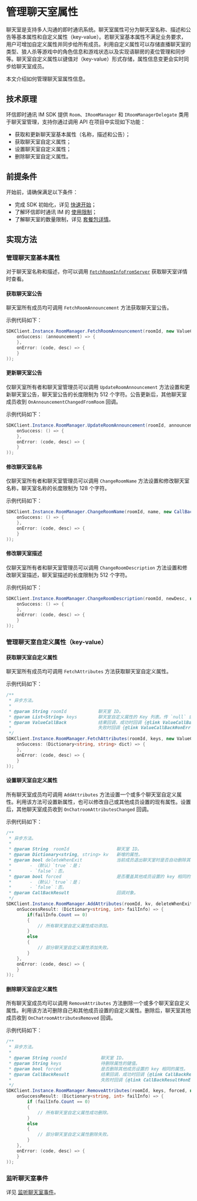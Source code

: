 # 管理聊天室属性

聊天室是支持多人沟通的即时通讯系统。聊天室属性可分为聊天室名称、描述和公告等基本属性和自定义属性（key-value）。若聊天室基本属性不满足业务要求，用户可增加自定义属性并同步给所有成员。利用自定义属性可以存储直播聊天室的类型、狼人杀等游戏中的角色信息和游戏状态以及实现语聊房的麦位管理和同步等。聊天室自定义属性以键值对（key-value）形式存储，属性信息变更会实时同步给聊天室成员。

本文介绍如何管理聊天室属性信息。

## 技术原理

环信即时通讯 IM SDK 提供 `Room`、`IRoomManager` 和 `IRoomManagerDelegate` 类用于聊天室管理，支持你通过调用 API 在项目中实现如下功能：

- 获取和更新聊天室基本属性（名称，描述和公告）；
- 获取聊天室自定义属性；
- 设置聊天室自定义属性；
- 删除聊天室自定义属性。

## 前提条件

开始前，请确保满足以下条件：

- 完成 SDK 初始化，详见 [快速开始](quickstart.html)；
- 了解环信即时通讯 IM 的 [使用限制](/product/limitation.html)；
- 了解聊天室的数量限制，详见 [套餐包详情](https://www.easemob.com/pricing/im)。

## 实现方法

### 管理聊天室基本属性

对于聊天室名称和描述，你可以调用 [`FetchRoomInfoFromServer`](room_manage.html#获取聊天室详情) 获取聊天室详情时查看。

#### 获取聊天室公告

聊天室所有成员均可调用 `FetchRoomAnnouncement` 方法获取聊天室公告。

示例代码如下：

```c#
SDKClient.Instance.RoomManager.FetchRoomAnnouncement(roomId, new ValueCallBack<string>(
    onSuccess: (announcement) => {
    },
    onError: (code, desc) => {
    }
));
```

#### 更新聊天室公告

仅聊天室所有者和聊天室管理员可以调用 `UpdateRoomAnnouncement` 方法设置和更新聊天室公告，聊天室公告的长度限制为 512 个字符。公告更新后，其他聊天室成员收到 `OnAnnouncementChangedFromRoom` 回调。

示例代码如下：

```c#
SDKClient.Instance.RoomManager.UpdateRoomAnnouncement(roomId, announcement, new CallBack(
    onSuccess: () => {
    },
    onError: (code, desc) => {
    }
));
```

#### 修改聊天室名称

仅聊天室所有者和聊天室管理员可以调用 `ChangeRoomName` 方法设置和修改聊天室名称，聊天室名称的长度限制为 128 个字符。

示例代码如下：

```c#
SDKClient.Instance.RoomManager.ChangeRoomName(roomId, name, new CallBack(
    onSuccess: () => {
    },
    onError: (code, desc) => {
    }
));
```

#### 修改聊天室描述

仅聊天室所有者和聊天室管理员可以调用 `ChangeRoomDescription` 方法设置和修改聊天室描述，聊天室描述的长度限制为 512 个字符。

示例代码如下：

```c#
SDKClient.Instance.RoomManager.ChangeRoomDescription(roomId, newDesc, new CallBack(
    onSuccess: () => {
    },
    onError: (code, desc) => {
    }
));
```

### 管理聊天室自定义属性（key-value）

#### 获取聊天室自定义属性

聊天室所有成员均可调用 `FetchAttributes` 方法获取聊天室自定义属性。

示例代码如下：

```c#
/**
 * 异步方法。
 *
 * @param String roomId            聊天室 ID。
 * @param List<String> keys        聊天室自定义属性的 Key 列表。传 `null` 或空字符串时返回所有自定义属性。
 * @param ValueCallBack            结果回调，成功时回调 {@link ValueCallBack#onSuccess(Object)}，
 *                                 失败时回调 {@link ValueCallBack#onError(int, String)}。
 */
SDKClient.Instance.RoomManager.FetchAttributes(roomId, keys, new ValueCallBack<Dictionary<string, string>>(
    onSuccess: (Dictionary<string, string> dict) => {
    },
    onError: (code, desc) => {
    }
));
```

#### 设置聊天室自定义属性

所有聊天室成员均可调用 `AddAttributes` 方法设置一个或多个聊天室自定义属性。利用该方法可设置新属性，也可以修改自己或其他成员设置的现有属性。设置后，其他聊天室成员收到 `OnChatroomAttributesChanged` 回调。

示例代码如下：

```c#
/**
 * 异步方法。
 *
 * @param String  roomId                  聊天室 ID。
 * @param Dictionary<string, string> kv   新增的属性。
 * @param bool deleteWhenExit             当前成员退出聊天室时是否自动删除其设置的自定义属性。
 *       - （默认）`true`：是；
 *       - `false`：否。
 * @param bool forced                     是否覆盖其他成员设置的 key 相同的属性。
 *       - （默认）`true`：是；
 *       - `false`：否。
 * @param CallBackResult                  回调对象。
 */
SDKClient.Instance.RoomManager.AddAttributes(roomId, kv, deleteWhenExit, forced, new CallBackResult(
    onSuccessResult: (Dictionary<string, int> failInfo) => {
        if(failInfo.Count == 0)
        {
            // 所有聊天室自定义属性成功添加。
        }
        else
        {
            // 部分聊天室自定义属性添加失败。
        }
    },
    onError: (code, desc) => {
    }
));
```

#### 删除聊天室自定义属性

所有聊天室成员均可以调用 `RemoveAttributes` 方法删除一个或多个聊天室自定义属性。利用该方法可删除自己和其他成员设置的自定义属性。删除后，聊天室其他成员收到 `OnChatroomAttributesRemoved` 回调。

示例代码如下：

```c#
/**
 * 异步方法。
 *
 * @param String roomId             聊天室 ID。
 * @param String keys               待删除属性的键值。
 * @param bool forced               是否删除其他成员设置的 key 相同的属性。
 * @param CallBackResult            结果回调，成功时回调 {@link CallBackResult#onSuccessResult(int,Object)}，
 *                                  失败时回调 {@link CallBackResult#onError(int, String)}。
 */
SDKClient.Instance.RoomManager.RemoveAttributes(roomId, keys, forced, new CallBackResult(
    onSuccessResult: (Dictionary<string, int> failInfo) => {
        if (failInfo.Count == 0)
        {
            // 所有聊天室自定义属性成功删除。
        }
        else
        {
            // 部分聊天室自定义属性删除失败。
        }
    },
    onError: (code, desc) => {
    }
));
```

### 监听聊天室事件

详见 [监听聊天室事件](room_manage.html#监听聊天室事件)。